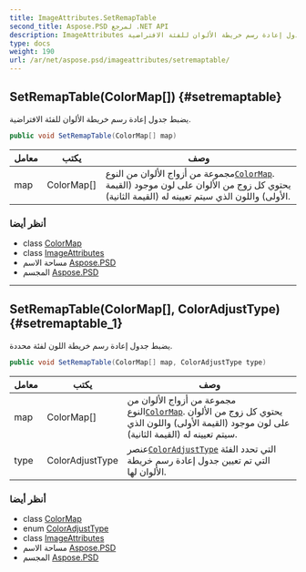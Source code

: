 ```yaml
---
title: ImageAttributes.SetRemapTable
second_title: Aspose.PSD لمرجع .NET API
description: ImageAttributes طريقة. يضبط جدول إعادة رسم خريطة الألوان للفئة الافتراضية.
type: docs
weight: 190
url: /ar/net/aspose.psd/imageattributes/setremaptable/
---
```

## SetRemapTable(ColorMap[]) {#setremaptable}

يضبط جدول إعادة رسم خريطة الألوان للفئة الافتراضية.

```csharp
public void SetRemapTable(ColorMap[] map)
```

| معامل | يكتب | وصف |
| --- | --- | --- |
| map | ColorMap[] | مجموعة من أزواج الألوان من النوع[`ColorMap`](../../colormap/). يحتوي كل زوج من الألوان على لون موجود (القيمة الأولى) واللون الذي سيتم تعيينه له (القيمة الثانية). |

### أنظر أيضا

* class [ColorMap](../../colormap/)
* class [ImageAttributes](../)
* مساحة الاسم [Aspose.PSD](../../imageattributes/)
* المجسم [Aspose.PSD](../../../)

---

## SetRemapTable(ColorMap[], ColorAdjustType) {#setremaptable_1}

يضبط جدول إعادة رسم خريطة اللون لفئة محددة.

```csharp
public void SetRemapTable(ColorMap[] map, ColorAdjustType type)
```

| معامل | يكتب | وصف |
| --- | --- | --- |
| map | ColorMap[] | مجموعة من أزواج الألوان من النوع[`ColorMap`](../../colormap/). يحتوي كل زوج من الألوان على لون موجود (القيمة الأولى) واللون الذي سيتم تعيينه له (القيمة الثانية). |
| type | ColorAdjustType | عنصر[`ColorAdjustType`](../../coloradjusttype/) التي تحدد الفئة التي تم تعيين جدول إعادة رسم خريطة الألوان لها. |

### أنظر أيضا

* class [ColorMap](../../colormap/)
* enum [ColorAdjustType](../../coloradjusttype/)
* class [ImageAttributes](../)
* مساحة الاسم [Aspose.PSD](../../imageattributes/)
* المجسم [Aspose.PSD](../../../)


